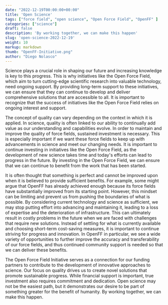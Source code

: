 ```yaml
---
date: "2022-12-19T00:00:00+00:00"
title: 'Open Science'
tags: ["force field", "open science", "Open Force Field", "OpenFF" ]
categories: ["science"]
draft: false
description: 'By working together, we can make this happen'
slug: 'open-science-2022-12-19'
weight: 10
markup: markdown
thumb: "OpenFF-Initiative.png"
author: "Diego Nolasco"
---
```


Science plays a crucial role in shaping our future and increasing knowledge is key to this progress. This is why initiatives like the Open Force Field, which aim to turn cutting-edge scientific research into valuable technology, need ongoing support. By providing long-term support to these initiatives, we can ensure that they can continue to develop and deliver comprehensive solutions that are accessible to all. It is important to recognize that the success of initiatives like the Open Force Field relies on ongoing interest and support.

The concept of quality can vary depending on the context in which it is applied. In science, quality is often linked to our ability to continually add value as our understanding and capabilities evolve. In order to maintain and improve the quality of force fields, sustained investment is necessary. This is especially important if we want these force fields to keep up with advancements in science and meet our changing needs. It is important to continue investing in initiatives like the Open Force Field, as the development of new science takes time and today's efforts can lead to progress in the future. By investing in the Open Force Field, we can ensure that we can continue to benefit from the work that has been started.

It is often thought that something is perfect and cannot be improved upon when it is believed to provide sufficient benefits. For example, some might argue that OpenFF has already achieved enough because its force fields have substantially improved from its starting point. However, this mindset can be limiting and prevent us from pushing the boundaries of what is possible. By considering current technology and science as sufficient, we may stop putting effort into advancing and maintaining it, leading to a loss of expertise and the deterioration of infrastructure. This can ultimately result in costly problems in the future when we are faced with challenges that require new solutions. Instead of settling for what is currently available and choosing short-term cost-saving measures, it is important to continue striving for progress and innovation. In OpenFF in particular, we see a wide variety of opportunities to further improve the accuracy and transferability of our force fields, and thus continued community support is needed so that we can deliver these benefits.

The Open Force Field Initiative serves as a connection for our funding partners to contribute to the development of innovative approaches to science. Our focus on quality drives us to create novel solutions that promote sustainable progress. While financial support is important, true investment also requires commitment and dedication. Open science may not be the easiest path, but it demonstrates our desire to be part of something greater for the benefit of humanity. By working together, we can make this happen.

